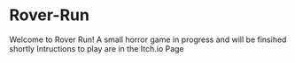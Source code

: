 # Rover-Run

Welcome to Rover Run!
A small horror game in progress and will be finsihed shortly 
Intructions to play are in the Itch.io Page

